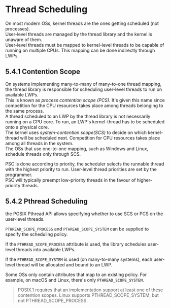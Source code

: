 # Thread Scheduling

On most modern OSs, kernel threads are the ones getting scheduled (not processes).  
User-level threads are managed by the thread library and the kernel is unaware of them.  
User-level threads must be mapped to kernel-level threads to be capable of running on multiple CPUs. This mapping can be done indirectly through LWPs.  

## 5.4.1 Contention Scope

On systems implementing many-to-many of many-to-one thread mapping, the thread library is responsible for scheduling user-level threads to run on available LWPs.  
This is known as _process contention scope (PCS)_. It's given this name since competition for the CPU resources takes place among threads belonging to the same process.  
A thread scheduled to an LWP by the thread library is not necessarily running on a CPU core. To run, an LWP's kernel-thread has to be scheduled onto a physical core.  
The kernel uses _system-contention scope(SCS)_ to decide on which kernel-thread will be scheduled next. Competition for CPU resources takes place among all threads in the system.  
The OSs that use one-to-one mapping, such as Windows and Linux, schedule threads only through SCS.  

PSC is done according to priority, the scheduler selects the runnable thread with the highest priority to run. User-level thread priorities are set by the programmer.  
PSC will typically preempt low-priority threads in the favour of higher-priority threads.  

## 5.4.2 Pthread Scheduling

the POSIX Pthread API allows specifying whether to use SCS or PCS on the user-level threads.

`PTHREAD_SCOPE_PROCESS` and `PTHREAD_SCOPE_SYSTEM` can be supplied to specify the scheduling policy.  

If the `PTHREAD_SCOPE_PROCESS` attribute is used, the library schedules user-level threads into available LWPs.

If the `PTHREAD_SCOPE_SYSTEM` is used (on many-to-many systems), each user-level thread will be allocated and bound to an LWP.

Some OSs only contain attributes that map to an existing policy. For example, on macOS and Linux, there's only `PTHREAD_SCOPE_SYSTEM`. 

> POSIX.1 requires that an implementation support at least one of
these contention scopes.  Linux supports PTHREAD_SCOPE_SYSTEM,
but not PTHREAD_SCOPE_PROCESS.
